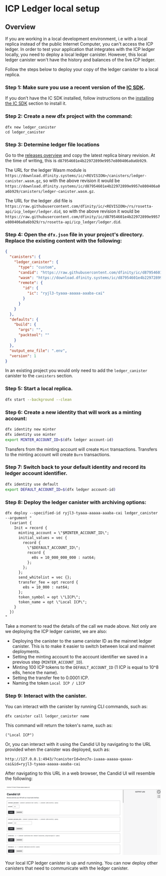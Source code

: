 # ICP Ledger local setup

## Overview
If you are working in a local development environment, i.e with a local replica instead of the public Internet Computer, you can't access the ICP ledger. In order to test your application that integrates with the ICP ledger locally, you need to deploy a local ledger canister. However, this local ledger canister won't have the history and balances of the live ICP ledger.

Follow the steps below to deploy your copy of the ledger canister to a local replica.

### Step 1:  Make sure you use a recent version of the [IC SDK](/developer-docs/setup/install/index.mdx).
If you don’t have the IC SDK installed, follow instructions on the [installing the IC SDK](/developer-docs/setup/install/index.mdx) section to install it.

### Step 2: Create a new dfx project with the command:

```
dfx new ledger_canister
cd ledger_canister
```

### Step 3:  Determine ledger file locations

Go to the [releases overview](https://dashboard.internetcomputer.org/releases) and copy the latest replica binary revision. At the time of writing, this is `d87954601e4b22972899e9957e800406a0a6b929`.

The URL for the ledger Wasm module is `https://download.dfinity.systems/ic/<REVISION>/canisters/ledger-canister.wasm.gz`, so with the above revision it would be `https://download.dfinity.systems/ic/d87954601e4b22972899e9957e800406a0a6b929/canisters/ledger-canister.wasm.gz`.

The URL for the ledger .did file is `https://raw.githubusercontent.com/dfinity/ic/<REVISION>/rs/rosetta-api/icp_ledger/ledger.did`, so with the above revision it would be `https://raw.githubusercontent.com/dfinity/ic/d87954601e4b22972899e9957e800406a0a6b929/rs/rosetta-api/icp_ledger/ledger.did`.

### Step 4:  Open the `dfx.json` file in your project's directory. Replace the existing content with the following:

``` json
{
  "canisters": {
    "ledger_canister": {
      "type": "custom",
      "candid": "https://raw.githubusercontent.com/dfinity/ic/d87954601e4b22972899e9957e800406a0a6b929/rs/rosetta-api/icp_ledger/ledger.did",
      "wasm": "https://download.dfinity.systems/ic/d87954601e4b22972899e9957e800406a0a6b929/canisters/ledger-canister.wasm.gz",
      "remote": {
        "id": {
          "ic": "ryjl3-tyaaa-aaaaa-aaaba-cai"
        }
      }
    }
  },
  "defaults": {
    "build": {
      "args": "",
      "packtool": ""
    }
  },
  "output_env_file": ".env",
  "version": 1
}
```

In an existing project you would only need to add the `ledger_canister` canister to the `canisters` section.

### Step 5:  Start a local replica.

``` sh
dfx start --background --clean
```

### Step 6:  Create a new identity that will work as a minting account:

``` sh
dfx identity new minter
dfx identity use minter
export MINTER_ACCOUNT_ID=$(dfx ledger account-id)
```

Transfers from the minting account will create `Mint` transactions. Transfers to the minting account will create `Burn` transactions.

### Step 7:  Switch back to your default identity and record its ledger account identifier.

``` sh
dfx identity use default
export DEFAULT_ACCOUNT_ID=$(dfx ledger account-id)
```

### Step 8: Deploy the ledger canister with archiving options:

```
dfx deploy --specified-id ryjl3-tyaaa-aaaaa-aaaba-cai ledger_canister --argument "
  (variant {
    Init = record {
      minting_account = \"$MINTER_ACCOUNT_ID\";
      initial_values = vec {
        record {
          \"$DEFAULT_ACCOUNT_ID\";
          record {
            e8s = 10_000_000_000 : nat64;
          };
        };
      };
      send_whitelist = vec {};
      transfer_fee = opt record {
        e8s = 10_000 : nat64;
      };
      token_symbol = opt \"LICP\";
      token_name = opt \"Local ICP\";
    }
  })
"
```

Take a moment to read the details of the call we made above. Not only are we deploying the ICP ledger canister, we are also:
- Deploying the canister to the same canister ID as the mainnet ledger canister. This is to make it easier to switch between local and mainnet deployments.
- Setting the minting account to the account identifier we saved in a previous step (`MINTER_ACCOUNT_ID`).
- Minting 100 ICP tokens to the `DEFAULT_ACCOUNT_ID` (1 ICP is equal to 10^8 e8s, hence the name).
- Setting the transfer fee to 0.0001 ICP.
- Naming the token `Local ICP / LICP`

### Step 9: Interact with the canister.

You can interact with the canister by running CLI commands, such as:

```
dfx canister call ledger_canister name 
```

This command will return the token's name, such as:

```
("Local ICP")
```

Or, you can interact with it using the Candid UI by navigating to the URL provided when the canister was deployed, such as:

```
http://127.0.0.1:4943/?canisterId=bnz7o-iuaaa-aaaaa-qaaaa-cai&id=ryjl3-tyaaa-aaaaa-aaaba-cai
```

After navigating to this URL in a web browser, the Candid UI will resemble the following:

![Candid UI](../_attachments/CandidUI.png)

Your local ICP ledger canister is up and running. You can now deploy other canisters that need to communicate with the ledger canister.
